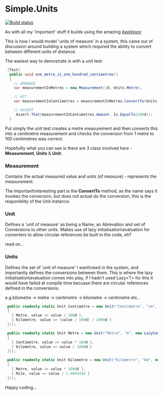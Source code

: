 # Simple.Units

[![Build status](https://ci.appveyor.com/api/projects/status/db6cyf2xksk6sc4o/branch/master?svg=true)](https://ci.appveyor.com/project/oriches/simple-units/branch/master)

As with all my 'important' stuff it builds using the amazing [AppVeyor](https://ci.appveyor.com/project/oriches/simple-wpf-tabs)

This is how I would model 'units of measure' in a system, this came out of discussion around building a system which required the ability to convert between different units of distance.

The easiest way to demostrate is with a unit test:
```C#
 [Test]
  public void one_metre_is_one_hundred_centimetres()
  {
    // ARRANGE
    var measurementInMetres = new Measurement(1d, Units.Metre);

    // ACT
    var measurementInCentimetres = measurementInMetres.ConvertTo(Units.Centimetre);

    // ASSERT
     Assert.That(measurementInCentimetres.Amount, Is.EqualTo(100d));
  }
```

Put simply the unit test creates a metre measurement and then converts this into a cenitmetre measurement and checks the conversion from 1 metre to 100 centimetres was correct.

Hopefuilly what you can see is there are 3 class involved here - **Measurement**, **Units** & **Unit**:

### Measurement
Contains the actual measured value and units (of measure) - represents the measurement. 

The important\interesting part is the **ConvertTo** method, as the name says it invokes the conversion, but does not actual do the conversion, this is the responiblity of the Unit instance.

### Unit
Defines a 'unit of measure' as being a Name, an Abrevation and set of Conversions to other units. Makes use of lazy initialisation\evaluation for converters to allow circular references be built in the code, eh?

read on...

### Units
Defines the set of 'unit of measure' I want\need in the system, and importantly defines the conversions between them. This is where the lazy initialisation\evaluation comes into play, if I hadn't used Lazy&lt;T&gt; for this it would have failed at compile time becuase there are circular references defined in the conversions.

e.g kilometre -> metre -> centimetre -> kilometre -> centimetre etc..
```C#
 public readonly static Unit Centimetre = new Unit("Centimetre", "cm", new LazyConversions(() => new Dictionary<Unit, Func<double, double>>
 {
   { Metre, value => value / 100d },
   { Kilometre, value => (value / 100d) / 1000d }
 }));

 public readonly static Unit Metre = new Unit("Metre", "m", new LazyConversions(() => new Dictionary<Unit, Func<double, double>>
 {
   { Centimetre, value => value * 100d },
   { Kilometre, value => value / 1000d }
 }));

 public readonly static Unit Kilometre = new Unit("Kilometre", "km", new LazyConversions(() => new Dictionary<Unit, Func<double, double>>
 {
   { Metre, value => value * 1000d },
   { Mile, value => value / 1.609344d }
 }));
```

Happy coding...





